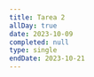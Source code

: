 ```yaml
---
title: Tarea 2
allDay: true
date: 2023-10-09
completed: null
type: single
endDate: 2023-10-21
---
```

